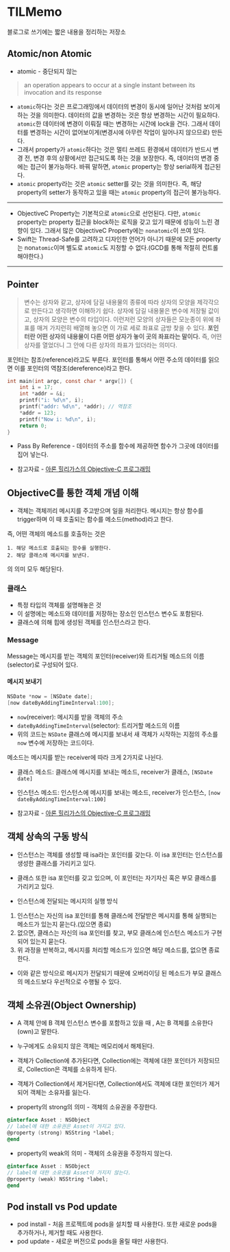 # TILMemo
블로그로 쓰기에는 짧은 내용을 정리하는 저장소

## Atomic/non Atomic

* atomic - 중단되지 않는

> an operation appears to occur at a single instant between its invocation and its response

* `atomic`하다는 것은 프로그래밍에서 데이터의 변경이 동시에 일어난 것처럼 보이게 하는 것을 의미한다. 데이터의 값을 변경하는 것은 항상 변경하는 시간이 필요하다.  `atomic`한 데이터에 변경이 이뤄질 때는 변경하는 시간에 lock을 건다. 그래서 데이터를 변경하는 시간이 없어보이게(변경시에 아무런 작업이 일어나지 않으므로) 만든다.
* 그래서 property가 `atomic`하다는 것은 멀티 쓰레드 환경에서 데이터가 반드시 변경 전, 변경 후의 상황에서만 접근되도록 하는 것을 보장한다. 즉, 데이터의 변경 중에는 접근이 불가능하다. 바꿔 말하면, `atomic` property는 항상 serial하게 접근된다.
* `atomic` property라는 것은 `atomic` setter를 갖는 것을 의미한다. 즉, 해당 property의 setter가 동작하고 있을 때는 `atomic` property의 접근이 불가능하다.

---

* ObjectiveC Property는 기본적으로 `atomic`으로 선언된다. 다만, `atomic` property는 property 접근을 block하는 로직을 갖고 있기 때문에 성능이 느린 경향이 있다. 그래서 많은 ObjectiveC Property에는 `nonatomic`이 쓰여 있다.
* Swift는 Thread-Safe를 고려하고 디자인한 언어가 아니기 때문에 모든 property는 non`atomic`이며 별도로 `atomic`도 지정할 수 없다.(GCD를 통해 적절히 컨트롤 해야한다.)

---

## Pointer

> 변수는 상자와 같고, 상자에 담길 내용물의 종류에 따라 상자의 모양을 제각각으로 만든다고 생각하면 이해하기 쉽다. 상자에 담길 내용물은 변수에 저장될 값이고, 상자의 모양은 변수의 타입이다. 이런저런 모양의 상자들은 모눈종이 위에 좌표를 매겨 가지런히 배열해 놓으면 이 가로 세로 좌표로 금방 찾을 수 있다. **포인터란 어떤 상자의 내용물이 다른 어떤 상자가 놓이 곳의 좌표라는 말이다.** 즉, 어떤 상자를 열었더니 그 안에 다른 상자의 좌표가 있더라는 의미다.

포인터는 참조(reference)라고도 부른다. 포인터를 통해서 어떤 주소의 데이터를 읽으면 이를 포인터의 역참조(dereference)라고 한다.

```c
int main(int argc, const char * argv[]) {
    int i = 17;
    int *addr = &i;
    printf("i: %d\n", i);
    printf("addr: %d\n", *addr); // 역참조
    *addr = 123;
    printf("Now i: %d\n", i);
    return 0;
}
```

* Pass By Reference - 데이터의 주소를 함수에 제공하면 함수가 그곳에 데이터를 집어 넣는다.

* 참고자료 - [아론 힐리가스의 Objective-C 프로그래밍](https://www.kyobobook.co.kr/product/detailViewKor.laf?mallGb=KOR&ejkGb=KOR&barcode=9788994506401)



## ObjectiveC를 통한 객체 개념 이해
* 객체는 객체끼리 메시지를 주고받으며 일을 처리한다. 메시지는 항상 함수를 trigger하며 이 때 호출되는 함수를 메소드(method)라고 한다.

즉, 어떤 객체의 메소드를 호출하는 것은 

	1. 해당 메소드로 호출되는 함수를 실행한다.
	2. 해당 클래스에 메시지를 보낸다.

의 의미 모두 해당된다.

### 클래스

* 특정 타입의 객체를 설명해놓은 것
* 이 설명에는 메소드와 데이터를 저장하는 장소인 인스턴스 변수도 포함된다.
* 클래스에 의해 힙에 생성된 객체를 인스턴스라고 한다.

### Message

Message는 메시지를 받는 객체의 포인터(receiver)와 트리거될 메소드의 이름(selector)로 구성되어 있다.

#### 메시지 보내기
```objectivec
NSDate *now = [NSDate date];
[now dateByAddingTimeInterval:100];
```
* `now`(receiver): 메시지를 받을 객체의 주소
* `dateByAddingTimeInterval`(selector): 트리거할 메소드의 이름
* 위의 코드는 `NSDate` 클래스에 메시지를 보내서 새 객체가 시작하는 지점의 주소를 `now` 변수에 저장하는 코드이다.

메소드는 메시지를 받는 receiver에 따라 크게 2가지로 나뉜다.

* 클래스 메소드: 클래스에 메시지를 보내는 메소드, receiver가 클래스,  `[NSDate date]`
* 인스턴스 메소드: 인스턴스에 메시지를 보내는 메소드,  receiver가 인스턴스,  `[now dateByAddingTimeInterval:100]`
	
* 참고자료 - [아론 힐리가스의 Objective-C 프로그래밍](https://www.kyobobook.co.kr/product/detailViewKor.laf?mallGb=KOR&ejkGb=KOR&barcode=9788994506401)

## 객체 상속의 구동 방식
* 인스턴스는 객체를 생성할 때 isa라는 포인터를 갖는다. 이 isa 포인터는 인스턴스를 생성한 클래스를 가리키고 있다.
* 클래스 또한 isa 포인터를 갖고 있으며, 이 포인터는 자기자신 혹은 부모 클래스를 가리키고 있다.

*  인스턴스에 전달되는 메시지의 실행 방식
1. 인스턴스는 자신의 isa 포인터를 통해 클래스에 전달받은 메시지를 통해 실행되는 메소드가 있는지 묻는다.(있으면 종료)
2. 없으면, 클래스는 자신의 isa 포인터를 찾고, 부모 클래스에 인스턴스 메소드가 구현되어 있는지 묻는다.
3. 위 과정을 반복하고, 메시지를 처리할 메소드가 있으면 해당 메소드를, 없으면 종료한다.

* 이와 같은 방식으로 메시지가 전달되기 때문에 오버라이딩 된 메소드가 부모 클래스의 메소드보다 우선적으로 수행될 수 있다.


## 객체 소유권(Object Ownership)
* A 객체 안에 B 객체 인스턴스 변수를 포함하고 있을 때 , A는 B 객체를 소유한다(own)고 말한다.
* 누구에게도 소유되지 않은 객체는 메모리에서 해제된다.
* 객체가 Collection에 추가된다면, Collection에는 객체에 대한 포인터가 저장되므로, Collection은 객체를 소유하게 된다.
* 객체가 Collection에서 제거된다면, Collection에서도 객체에 대한 포인터가 제거되어 객체는 소유자를 잃는다.

* property의 strong의 의미 - 객체의 소유권을 주장한다.
```objectivec
@interface Asset : NSObject
// label에 대한 소유권은 Asset이 가지고 있다.
@property (strong) NSString *label;
@end
```

* property의 weak의 의미 - 객체의 소유권을 주장하지 않는다.
```objectivec
@interface Asset : NSObject
// label에 대한 소유권을 Asset이 가지지 않는다.
@property (weak) NSString *label;
@end
```

## Pod install vs Pod update

* pod install - 처음 프로젝트에 pods을 설치할 때 사용한다. 또한 새로운 pods을 추가하거나, 제거할 때도 사용한다.
* pod update - 새로운 버전으로 pods을 올릴 때만 사용한다.
